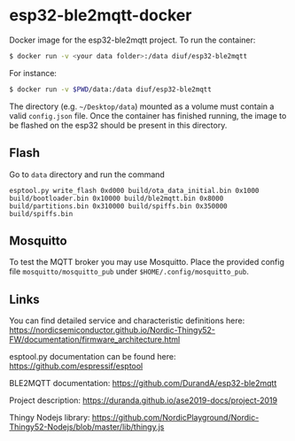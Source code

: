 # esp32-ble2mqtt-docker

Docker image for the esp32-ble2mqtt project.
To run the container: 
```sh
$ docker run -v <your data folder>:/data diuf/esp32-ble2mqtt
```

For instance: 
```sh
$ docker run -v $PWD/data:/data diuf/esp32-ble2mqtt
```
The directory (e.g. `~/Desktop/data`) mounted as a volume must contain a valid 
`config.json` file. Once the container has finished running, the image to be 
flashed on the esp32 should be present in this directory.

## Flash
Go to `data` directory and run the command

```
esptool.py write_flash 0xd000 build/ota_data_initial.bin 0x1000 build/bootloader.bin 0x10000 build/ble2mqtt.bin 0x8000 build/partitions.bin 0x310000 build/spiffs.bin 0x350000 build/spiffs.bin
```

## Mosquitto
To test the MQTT broker you may use Mosquitto. Place the provided config file `mosquitto/mosquitto_pub` under `$HOME/.config/mosquitto_pub`.


## Links
You can find detailed service and characteristic definitions here: 
https://nordicsemiconductor.github.io/Nordic-Thingy52-FW/documentation/firmware_architecture.html

esptool.py documentation can be found here:
https://github.com/espressif/esptool

BLE2MQTT documentation:
https://github.com/DurandA/esp32-ble2mqtt

Project description:
https://duranda.github.io/ase2019-docs/project-2019

Thingy Nodejs library:
https://github.com/NordicPlayground/Nordic-Thingy52-Nodejs/blob/master/lib/thingy.js